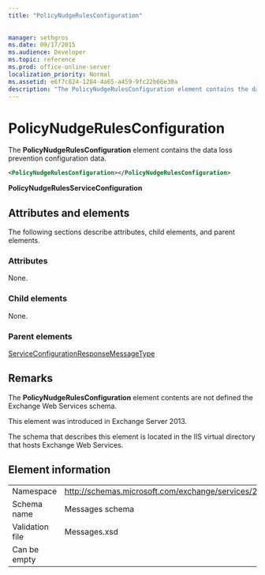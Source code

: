 ```yaml
---
title: "PolicyNudgeRulesConfiguration"
 
 
manager: sethgros
ms.date: 09/17/2015
ms.audience: Developer
ms.topic: reference
ms.prod: office-online-server
localization_priority: Normal
ms.assetid: e6f7c824-1284-4a65-a459-9fc22b66e30a
description: "The PolicyNudgeRulesConfiguration element contains the data loss prevention configuration data."
---
```


# PolicyNudgeRulesConfiguration

The **PolicyNudgeRulesConfiguration** element contains the data loss prevention configuration data. 
  
```XML
<PolicyNudgeRulesConfiguration></PolicyNudgeRulesConfiguration>
```

 **PolicyNudgeRulesServiceConfiguration**
## Attributes and elements

The following sections describe attributes, child elements, and parent elements.
  
### Attributes

None.
  
### Child elements

None.
  
### Parent elements

[ServiceConfigurationResponseMessageType](serviceconfigurationresponsemessagetype.md)
  
## Remarks

The **PolicyNudgeRulesConfiguration** element contents are not defined the Exchange Web Services schema. 
  
This element was introduced in Exchange Server 2013.
  
The schema that describes this element is located in the IIS virtual directory that hosts Exchange Web Services.
  
## Element information

|||
|:-----|:-----|
|Namespace  <br/> |http://schemas.microsoft.com/exchange/services/2006/messages  <br/> |
|Schema name  <br/> |Messages schema  <br/> |
|Validation file  <br/> |Messages.xsd  <br/> |
|Can be empty  <br/> ||
   

